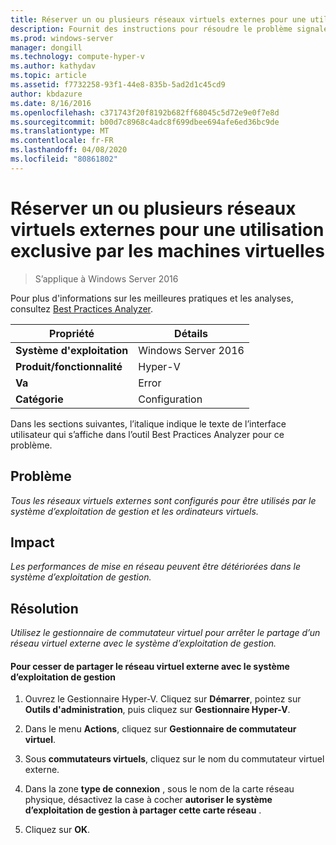 ```yaml
---
title: Réserver un ou plusieurs réseaux virtuels externes pour une utilisation exclusive par les machines virtuelles
description: Fournit des instructions pour résoudre le problème signalé par cette règle de Best Practices Analyzer.
ms.prod: windows-server
manager: dongill
ms.technology: compute-hyper-v
ms.author: kathydav
ms.topic: article
ms.assetid: f7732258-93f1-44e8-835b-5ad2d1c45cd9
author: kbdazure
ms.date: 8/16/2016
ms.openlocfilehash: c371743f20f8192b682ff68045c5d72e9e0f7e8d
ms.sourcegitcommit: b00d7c8968c4adc8f699dbee694afe6ed36bc9de
ms.translationtype: MT
ms.contentlocale: fr-FR
ms.lasthandoff: 04/08/2020
ms.locfileid: "80861802"
---
```

# <a name="reserve-one-or-more-external-virtual-networks-for-exclusive-use-by-virtual-machines"></a>Réserver un ou plusieurs réseaux virtuels externes pour une utilisation exclusive par les machines virtuelles

>S’applique à Windows Server 2016

Pour plus d'informations sur les meilleures pratiques et les analyses, consultez [Best Practices Analyzer](https://go.microsoft.com/fwlink/?LinkId=122786).  
  
|Propriété|Détails|  
|-|-|  
|**Système d'exploitation**|Windows Server 2016|  
|**Produit/fonctionnalité**|Hyper-V|  
|**Va**|Error|  
|**Catégorie**|Configuration|  
  
Dans les sections suivantes, l’italique indique le texte de l’interface utilisateur qui s’affiche dans l’outil Best Practices Analyzer pour ce problème.  
  
## <a name="issue"></a>Problème  
  
*Tous les réseaux virtuels externes sont configurés pour être utilisés par le système d’exploitation de gestion et les ordinateurs virtuels.*  
  
## <a name="impact"></a>Impact  
  
*Les performances de mise en réseau peuvent être détériorées dans le système d’exploitation de gestion.*  
  
## <a name="resolution"></a>Résolution  
  
*Utilisez le gestionnaire de commutateur virtuel pour arrêter le partage d’un réseau virtuel externe avec le système d’exploitation de gestion.*  
  
#### <a name="to-stop-sharing-the-external-virtual-network-with-the-management-operating-system"></a>Pour cesser de partager le réseau virtuel externe avec le système d’exploitation de gestion  
  
1.  Ouvrez le Gestionnaire Hyper-V. Cliquez sur **Démarrer**, pointez sur **Outils d'administration**, puis cliquez sur **Gestionnaire Hyper-V**.  
  
2.  Dans le menu **Actions**, cliquez sur **Gestionnaire de commutateur virtuel**.  
  
3.  Sous **commutateurs virtuels**, cliquez sur le nom du commutateur virtuel externe.  
  
4.  Dans la zone **type de connexion** , sous le nom de la carte réseau physique, désactivez la case à cocher **autoriser le système d’exploitation de gestion à partager cette carte réseau** .  
  
5.  Cliquez sur **OK**.  
  


